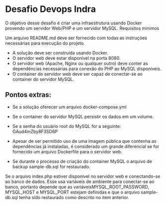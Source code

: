 # Desafio Devops Indra

O objetivo desse desafio é criar uma infraestrutura usando Docker provendo um servidor
Web/PHP e um servidor MySQL.
Requisitos mínimos

Um arquivo README.md deve ser fornecido com todas as instruções necessárias
para execução do projeto.

- A solução deve ser construída usando Docker.
- O servidor web deve estar disponível na porta 8080.
- O servidor web (Apache, Nginx ou qualquer outro) deve conter as dependências necessárias para conexão do PHP ao MySQL disponíveis.
- O container do servidor web deve ser capaz de conectar-se ao container do servidor
MySQL.

## Pontos extras: 

- Se a solução oferecer um arquivo docker-compose.yml
- Se o container do servidor MySQL persistir os dados em um volume.
- Se a senha do usuário root do MySQL for a seguinte: GAud4mZby8F3SD6P

- Apesar de ser permitido uso de uma imagem pública que contenha as
dependências já instaladas, é considerado um grande diferencial se for fornecido
um arquivo Dockerfile para o servidor web.

- Se durante o processo de criação do container MySQL o arquivo de backup
sample-db.sql for restaurado.

Se o arquivo index.php estiver disponível no servidor web e conectando-se ao
banco de dados. Esse usa variáveis de ambiente para conectar-se ao banco,
portanto depende que as variáveis ​MYSQL_ROOT_PASSWORD​, ​MYSQL_HOST​ e
MYSQL_PORT​ estejam definidas e que o arquivo sample-db.sql tenha sido restaurado
como descrito no item anterior.

